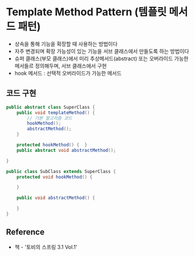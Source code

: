 # Template Method Pattern (템플릿 메서드 패턴)
- 상속을 통해 기능을 확장할 때 사용하는 방법이다
- 자주 변경되며 확장 가능성이 있는 기능을 서브 클래스에서 만들도록 하는 방법이다
- 슈퍼 클래스(부모 클래스)에서 미리 추상메서드(abstract) 또는 오버라이드 가능한 메서들르 정의해두며, 서브 클래스에서 구현
- hook 메서드 : 선택적 오버라이드가 가능한 메서드

## 코드 구현
```Java
public abstract class SuperClass {
    public void templateMethod() {
        // 기본 알고리즘 코드
        hookMethod();
        abstractMethod();
    }

    protected hookMethod() {  }
    public abstract void abstractMethod();

}

public class SubClass extends SuperClass {
    protected void hookMethod() {

    }

    public void abstractMethod() {

    }
}

```

## Reference
- 책 - '토비의 스프링 3.1 Vol.1'